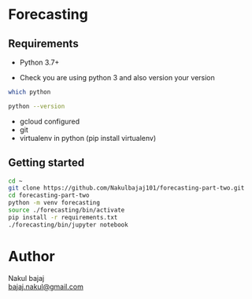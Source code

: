 # Forecasting 

## Requirements
* Python 3.7+

- Check you are using python 3 and also version your version 
```bash
which python
```
```bash
python --version
```

* gcloud configured
* git
* virtualenv in python (pip install virtualenv)


## Getting started

```bash
cd ~
git clone https://github.com/Nakulbajaj101/forecasting-part-two.git
cd forecasting-part-two
python -m venv forecasting
source ./forecasting/bin/activate
pip install -r requirements.txt
./forecasting/bin/jupyter notebook
```

# Author
Nakul bajaj    
bajaj.nakul@gmail.com

